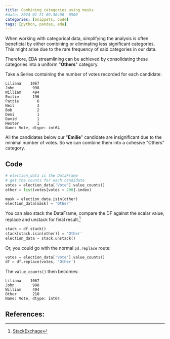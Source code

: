 ```yaml
---
title: Combining categories using masks
#date: 2024-01-21 09:30:00 -0500
categories: [Snippets, Code]
tags: [python, pandas, eda]
---
```

When working with categorical data, simplifying the analysis is often beneficial 
by either combining or eliminating less significant categories. 
This might arise due to the rare frequency of said categories in our data.

Therefore, EDA streamlining can be achieved by consolidating these categories 
into a uniform "**Others**" category.

Take a Series containing the number of votes recorded for each candidate:
```output
Liliana    1067
John        998
William     494
Emilie      196
Pattie        6
Neil          3
Bob           2
Demi          1
David         1
Hester        1
Name: Vote, dtype: int64
```
All the candidates below our "**Emilie**" candidate are insignificant due to the minimal number of votes. So we can combine them
into a cohesive "Others" category.

## Code
```python
# election_data is the DataFrame
# get the counts for each candidate
votes = election_data['Vote'].value_counts()
other = list(votes[votes < 200].index)

mask = election_data.isin(other)
election_data[mask] = 'Other'
```

You can also stack the DataFrame, compare the DF against the scalar value, 
replace and unstack for final result.[^stack]
```python
stack = df.stack()
stack[stack.isin(other)] = 'Other'
election_data = stack.unstack()
```

Or, you could go with the normal `pd.replace` route:
```python
votes = election_data['Vote'].value_counts()
df = df.replace(votes, 'Other')
```

The `value_counts()` then becomes:
```output
Liliana    1067
John        998
William     494
Other       210
Name: Vote, dtype: int64
```

## References:
[^stack]: [StackExchage](https://stackoverflow.com/questions/42276396/typeerror-cannot-do-inplace-boolean-setting-on-mixed-types-with-a-non-np-nan-va)
